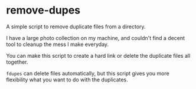 # remove-dupes

A simple script to remove duplicate files from a directory.

I have a large photo collection on my machine, and couldn't find a decent tool to cleanup the mess I make everyday.

You can make this script to create a hard link or delete the duplicate files all together.

`fdupes` can delete files automatically, but this script gives you more flexibility what you want to do with the duplicates.
